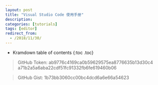 ```yaml
---
layout: post
title: "Visual Studio Code 使用手册"
description:
categories: [tutorials]
tags: [editor]
redirect_from:
  - /2018/11/30/
---
```


* Kramdown table of contents
{:toc .toc}

> GitHub Token: ab9776c4169ca0b59629575ea8776635b13d30c4
> a71b2a5a6aba22cdf51fc91332fb6fe619460b06

> GitHub Gist: 1b73bb3060cc00bc4dcd6a6e66a54623
